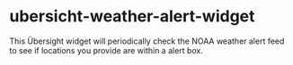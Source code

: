 # ubersicht-weather-alert-widget
This Übersight widget will periodically check the NOAA weather alert feed to see if locations you provide are within a alert box.
